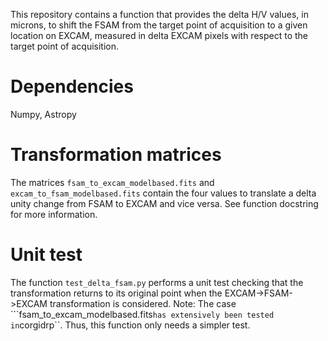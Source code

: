 This repository contains a function that provides the delta H/V values, in microns, to shift the FSAM from the target point of acquisition to a given 
location on EXCAM, measured in delta EXCAM pixels with respect to the target point of acquisition.

# Dependencies
Numpy, Astropy

# Transformation matrices
The matrices ``fsam_to_excam_modelbased.fits`` and ``excam_to_fsam_modelbased.fits`` contain the four values to translate a delta unity change from 
FSAM to EXCAM and vice versa. See function docstring for more information.

# Unit test
The function ``test_delta_fsam.py`` performs a unit test checking that the transformation returns to its original point when the EXCAM->FSAM->EXCAM transformation is considered. Note: The case ```fsam_to_excam_modelbased.fits`` has extensively been tested in ``corgidrp``. Thus, this function only needs a simpler test.
